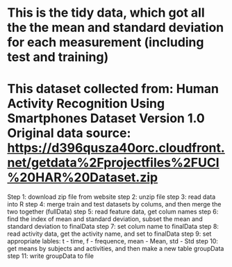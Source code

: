 


This is the tidy data, which got all the the mean and standard deviation for each measurement (including test and training)
=================================================================================================================================
This dataset collected from: Human Activity Recognition Using Smartphones Dataset Version 1.0
Original data source: https://d396qusza40orc.cloudfront.net/getdata%2Fprojectfiles%2FUCI%20HAR%20Dataset.zip
==================================================================================================================
Step 1: download zip file from website
step 2: unzip file
step 3: read data into R
step 4: merge train and test datasets by colums, and then merge the two together (fullData)
step 5: read feature data, get colum names
step 6: find the index of mean and standard deviation, subset the mean and standard deviation to finalData
step 7: set colum name to finalData
step 8: read activity data, get the activity name, and set to finalData
step 9: set appropriate lables: t - time, f - frequence, mean - Mean, std - Std
step 10: get means by subjects and activities, and then make a new table groupData
step 11: write groupData to file


